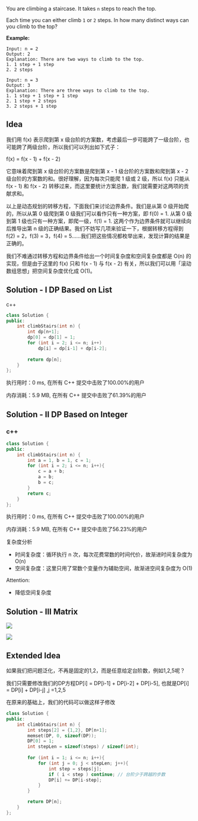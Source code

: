 You are climbing a staircase. It takes `n` steps to reach the top. 

Each time you can either climb `1` or `2` steps. In how many distinct ways can you climb to the top?

**Example:**

```
Input: n = 2
Output: 2
Explanation: There are two ways to climb to the top.
1. 1 step + 1 step
2. 2 steps

Input: n = 3
Output: 3
Explanation: There are three ways to climb to the top.
1. 1 step + 1 step + 1 step
2. 1 step + 2 steps
3. 2 steps + 1 step
```

## Idea

我们用 f(x) 表示爬到第 x 级台阶的方案数，考虑最后一步可能跨了一级台阶，也可能跨了两级台阶，所以我们可以列出如下式子：

f(x) = f(x - 1) + f(x - 2)

它意味着爬到第 x 级台阶的方案数是爬到第 x - 1 级台阶的方案数和爬到第 x - 2 级台阶的方案数的和。很好理解，因为每次只能爬 1 级或 2 级，所以 f(x) 只能从 f(x - 1) 和 f(x - 2) 转移过来，而这里要统计方案总数，我们就需要对这两项的贡献求和。

以上是动态规划的转移方程，下面我们来讨论边界条件。我们是从第 0 级开始爬的，所以从第 0 级爬到第 0 级我们可以看作只有一种方案，即 f(0) = 1. 从第 0 级到第 1 级也只有一种方案，即爬一级，f(1) = 1. 这两个作为边界条件就可以继续向后推导出第 n 级的正确结果。我们不妨写几项来验证一下，根据转移方程得到 f(2) = 2，f(3) = 3，f(4) = 5......我们把这些情况都枚举出来，发现计算的结果是正确的。

我们不难通过转移方程和边界条件给出一个时间复杂度和空间复杂度都是 O(n) 的实现，但是由于这里的 f(x) 只和 f(x - 1) 与 f(x - 2) 有关，所以我们可以用「滚动数组思想」把空间复杂度优化成 O(1)。

## Solution - I DP Based on List

c++

```c++
class Solution {
public:
    int climbStairs(int n) {
        int dp[n+1];
        dp[0] = dp[1] = 1;
        for (int i = 2; i <= n; i++)
            dp[i] = dp[i-1] + dp[i-2];
        
        return dp[n];
    }
};
```

执行用时：0 ms, 在所有 C++ 提交中击败了100.00%的用户

内存消耗：5.9 MB, 在所有 C++ 提交中击败了61.39%的用户

## Solution - II DP Based on Integer

### c++

```c++
class Solution {
public:
    int climbStairs(int n) {
        int a = 1, b = 1, c = 1;
        for (int i = 2; i <= n; i++){
            c = a + b;
            a = b;
            b = c;
        }
        return c;
    }
};
```

执行用时：0 ms, 在所有 C++ 提交中击败了100.00%的用户

内存消耗：5.9 MB, 在所有 C++ 提交中击败了56.23%的用户

复杂度分析
- 时间复杂度：循环执行 n 次，每次花费常数的时间代价，故渐进时间复杂度为 O(n)
- 空间复杂度：这里只用了常数个变量作为辅助空间，故渐进空间复杂度为 O(1)

Attention:
- 降低空间复杂度

## Solution - III Matrix

![](http://r.photo.store.qq.com/psc?/V50VqFfH2A6OlZ2gWBDL0uxzNK4WmFgm/TmEUgtj9EK6.7V8ajmQrEJsCHKY1iEhfQKAr9fXM1PmVCetFcNCstJLcGHTD07rPaneWwT4enQlMcslUqLHcp.pGFS*Txpdm2exiuJR8EjQ!/r)

![](http://r.photo.store.qq.com/psc?/V50VqFfH2A6OlZ2gWBDL0uxzNK4WmFgm/TmEUgtj9EK6.7V8ajmQrELQQF0HdGbsd0E8oAa9Q*iU4UdUrGCdFBQKZ1ArI9S6Q90LqJwMbWMWHyPGyuQ4P3oyn9R6ToJ6kM5tUTHJcne4!/r)

## Extended Idea

如果我们把问题泛化，不再是固定的1,2，而是任意给定台阶数，例如1,2,5呢？

我们只需要修改我们的DP方程DP[i] = DP[i-1] + DP[i-2] + DP[i-5], 也就是DP[i] = DP[i] + DP[i-j] ,j =1,2,5

在原来的基础上，我们的代码可以做这样子修改

```c++
class Solution {
public:
    int climbStairs(int n) {
        int steps[2] = {1,2}, DP[n+1];
        memset(DP, 0, sizeof(DP));
        DP[0] = 1;
		int stepLen = sizeof(steps) / sizeof(int);
        
        for (int i = 1; i <= n; i++){
            for (int j = 0; j < stepLen; j++){
                int step = steps[j];
                if ( i < step ) continue; // 台阶少于跨越的步数
                DP[i] += DP[i-step];
            }
        }

        return DP[n];
    }
};
```

